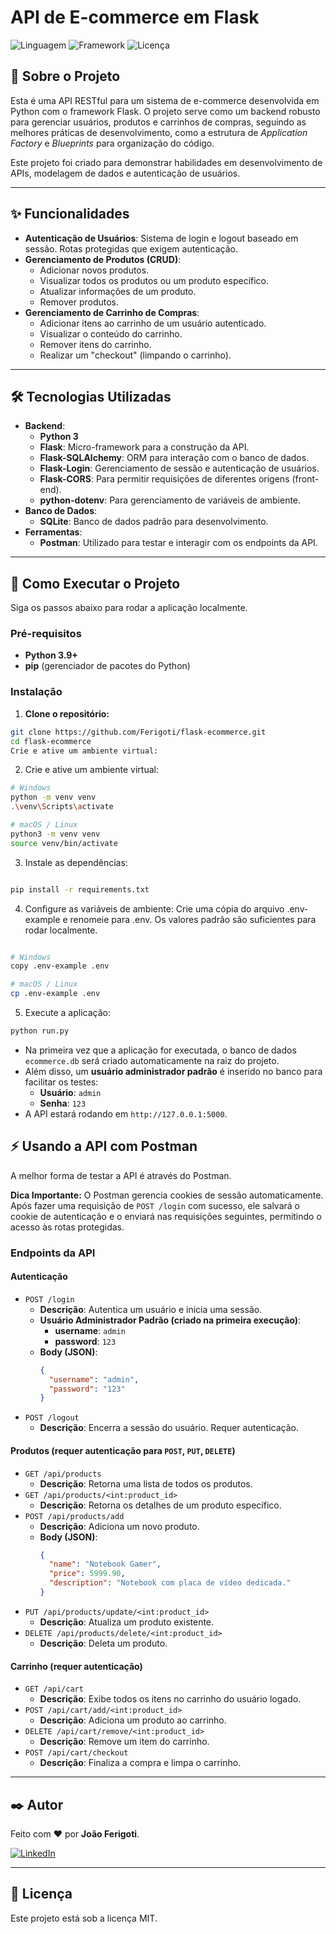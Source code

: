# API de E-commerce em Flask

![Linguagem](https://img.shields.io/badge/Python-3.11-blue.svg)
![Framework](https://img.shields.io/badge/Flask-3.0-lightgrey.svg)
![Licença](https://img.shields.io/badge/license-MIT-green)

## 📖 Sobre o Projeto

Esta é uma API RESTful para um sistema de e-commerce desenvolvida em Python com o framework Flask. O projeto serve como um backend robusto para gerenciar usuários, produtos e carrinhos de compras, seguindo as melhores práticas de desenvolvimento, como a estrutura de *Application Factory* e *Blueprints* para organização do código.

Este projeto foi criado para demonstrar habilidades em desenvolvimento de APIs, modelagem de dados e autenticação de usuários.

---

## ✨ Funcionalidades

- **Autenticação de Usuários**: Sistema de login e logout baseado em sessão. Rotas protegidas que exigem autenticação.
- **Gerenciamento de Produtos (CRUD)**:
  - Adicionar novos produtos.
  - Visualizar todos os produtos ou um produto específico.
  - Atualizar informações de um produto.
  - Remover produtos.
- **Gerenciamento de Carrinho de Compras**:
  - Adicionar itens ao carrinho de um usuário autenticado.
  - Visualizar o conteúdo do carrinho.
  - Remover itens do carrinho.
  - Realizar um "checkout" (limpando o carrinho).

---

## 🛠️ Tecnologias Utilizadas

- **Backend**:
  - **Python 3**
  - **Flask**: Micro-framework para a construção da API.
  - **Flask-SQLAlchemy**: ORM para interação com o banco de dados.
  - **Flask-Login**: Gerenciamento de sessão e autenticação de usuários.
  - **Flask-CORS**: Para permitir requisições de diferentes origens (front-end).
  - **python-dotenv**: Para gerenciamento de variáveis de ambiente.
- **Banco de Dados**:
  - **SQLite**: Banco de dados padrão para desenvolvimento.
- **Ferramentas**:
  - **Postman**: Utilizado para testar e interagir com os endpoints da API.

---

## 🚀 Como Executar o Projeto

Siga os passos abaixo para rodar a aplicação localmente.

### Pré-requisitos

- **Python 3.9+**
- **pip** (gerenciador de pacotes do Python)

### Instalação

1. **Clone o repositório:**


```Bash
git clone https://github.com/Ferigoti/flask-ecommerce.git
cd flask-ecommerce
Crie e ative um ambiente virtual:
```

2. Crie e ative um ambiente virtual:
```Bash
# Windows
python -m venv venv
.\venv\Scripts\activate

# macOS / Linux
python3 -m venv venv
source venv/bin/activate
```

3. Instale as dependências:

```Bash

pip install -r requirements.txt
```

4. Configure as variáveis de ambiente:
Crie uma cópia do arquivo .env-example e renomeie para .env. Os valores padrão são suficientes para rodar localmente.

```Bash

# Windows
copy .env-example .env

# macOS / Linux
cp .env-example .env
```

5. Execute a aplicação:
```Bash
python run.py
```

- Na primeira vez que a aplicação for executada, o banco de dados `ecommerce.db` será criado automaticamente na raiz do projeto.
- Além disso, um **usuário administrador padrão** é inserido no banco para facilitar os testes:
  - **Usuário**: `admin`
  - **Senha**: `123`
- A API estará rodando em `http://127.0.0.1:5000`.

## ⚡ Usando a API com Postman

A melhor forma de testar a API é através do Postman.

**Dica Importante:** O Postman gerencia cookies de sessão automaticamente. Após fazer uma requisição de `POST /login` com sucesso, ele salvará o cookie de autenticação e o enviará nas requisições seguintes, permitindo o acesso às rotas protegidas.

### Endpoints da API

#### Autenticação

- `POST /login`
  - **Descrição**: Autentica um usuário e inicia uma sessão.
  - **Usuário Administrador Padrão (criado na primeira execução)**:
    - **username**: `admin`
    - **password**: `123`
  - **Body (JSON)**:
    ```json
    {
      "username": "admin",
      "password": "123"
    }
    ```
- `POST /logout`
  - **Descrição**: Encerra a sessão do usuário. Requer autenticação.

#### Produtos (requer autenticação para `POST`, `PUT`, `DELETE`)

- `GET /api/products`
  - **Descrição**: Retorna uma lista de todos os produtos.
- `GET /api/products/<int:product_id>`
  - **Descrição**: Retorna os detalhes de um produto específico.
- `POST /api/products/add`
  - **Descrição**: Adiciona um novo produto.
  - **Body (JSON)**:
    ```json
    {
      "name": "Notebook Gamer",
      "price": 5999.90,
      "description": "Notebook com placa de vídeo dedicada."
    }
    ```
- `PUT /api/products/update/<int:product_id>`
  - **Descrição**: Atualiza um produto existente.
- `DELETE /api/products/delete/<int:product_id>`
  - **Descrição**: Deleta um produto.

#### Carrinho (requer autenticação)

- `GET /api/cart`
  - **Descrição**: Exibe todos os itens no carrinho do usuário logado.
- `POST /api/cart/add/<int:product_id>`
  - **Descrição**: Adiciona um produto ao carrinho.
- `DELETE /api/cart/remove/<int:product_id>`
  - **Descrição**: Remove um item do carrinho.
- `POST /api/cart/checkout`
  - **Descrição**: Finaliza a compra e limpa o carrinho.

---

## ✒️ Autor

Feito com ❤️ por **João Ferigoti**.

[![LinkedIn](https://img.shields.io/badge/LinkedIn-0A66C2?style=for-the-badge&logo=linkedin&logoColor=white)](https://www.linkedin.com/in/joao-ferigoti/)

---

## 📄 Licença

Este projeto está sob a licença MIT.